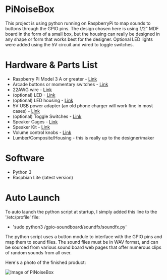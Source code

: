 # PiNoiseBox

This project is using python running on RaspberryPi to map sounds to buttons through the GPIO pins. The design chosen here is using 1/2" MDF board in the form of a small box, but the housing can really be designed in any shape or form that works best for the designer. Optional LED lights were added using the 5V circuit and wired to toggle switches. 

# Hardware & Parts List

* Raspberry Pi Model 3 A or greater - [Link](https://vilros.com/collections/raspberry-pi-boards/products/raspberry-pi-model-3-a)
* Arcade buttons or momentary switches - [Link](https://www.amazon.com/gp/product/B01N5JRU2R/ref=ppx_yo_dt_b_asin_title_o03_s00?ie=UTF8&psc=1)
* 22AWG wire - [Link](https://www.amazon.com/gp/product/B00B4ZRPEY/ref=ppx_yo_dt_b_search_asin_title?ie=UTF8&psc=1)
* (optional) LED - [Link](https://www.amazon.com/gp/product/B07G49PJLG/ref=ppx_yo_dt_b_search_asin_title?ie=UTF8&psc=1)
* (optional) LED housing - [Link](https://www.amazon.com/gp/product/B07D9JL55L/ref=ppx_yo_dt_b_search_asin_title?ie=UTF8&psc=1)
* 5V USB power adapter (an old phone charger will work fine in most cases) - [Link](https://vilros.com/products/2-5a-micro-usb-power-supply-raspberry-pi)
* (optional) Toggle Switches - [Link](https://www.amazon.com/gp/product/B07DJ62BJJ/ref=ppx_yo_dt_b_search_asin_title?ie=UTF8&psc=1)
* Speaker Cages - [Link](https://www.amazon.com/gp/product/B07XQ8LG7N/ref=ppx_yo_dt_b_search_asin_title?ie=UTF8&psc=1)
* Speaker Kit - [Link](https://www.amazon.com/gp/product/B07CRVRG83/ref=ppx_yo_dt_b_search_asin_title?ie=UTF8&psc=1)
* Volume control knobs - [Link](https://www.amazon.com/gp/product/B0196J6TDC/ref=ppx_yo_dt_b_search_asin_title?ie=UTF8&psc=1)
* Lumber/Composite/Housing - this is really up to the designer/maker

# Software
* Python 3
* Raspbian Lite (latest version)

# Auto Launch
To auto launch the python script at startup, I simply added this line to the '/etc/profile' file:

* 'sudo python3 /gpio-soundboard/soundfx/soundfx.py'

The python script uses a button module to interface with the GPIO pins and map them to sound files. The sound files must be in WAV format, and can be sourced from various sound board web pages that offer numerous clips of random sounds from all over.

 Here's a photo of the finished product:
 
![Image of PiNoiseBox](https://github.com/jddemcher/PiNoiseBox/images/soundfx-box.jpg)
